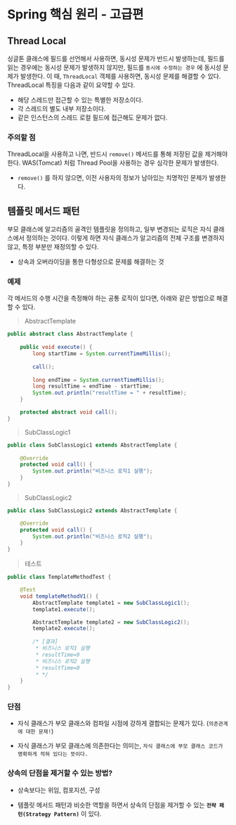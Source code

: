 # Spring 핵심 원리 - 고급편

## Thread Local

싱글톤 클래스에 필드를 선언해서 사용하면, 동시성 문제가 반드시 발생하는데, 필드를 읽는 경우에는 동시성 문제가 발생하지 않지만, 필드를 `동시에 수정하는 경우` 에 동시성 문제가 발생한다. 이 때, `ThreadLocal` 객체를 사용하면, 동시성 문제를 해결할 수 있다. ThreadLocal 특징을 다음과 같이 요약할 수 있다.

- 해당 스레드만 접근할 수 있는 특별한 저장소이다.
- 각 스레드의 별도 내부 저장소이다.
- 같은 인스턴스의 스레드 로컬 필드에 접근해도 문제가 없다.

### 주의할 점

ThreadLocal을 사용하고 나면, 반드시 `remove()` 메서드를 통해 저장된 값을 제거해야한다. WAS(Tomcat) 처럼 Thread Pool을 사용하는 경우 심각한 문제가 발생한다.

- `remove()` 를 하지 않으면, 이전 사용자의 정보가 남아있는 치명적인 문제가 발생한다.

## 템플릿 메서드 패턴

부모 클래스에 알고리즘의 골격인 템플릿을 정의하고, 일부 변경되는 로직은 자식 클래스에서 정의하는 것이다. 이렇게 하면 자식 클래스가 알고리즘의 전체 구조를 변경하지 않고, 특정 부분만 재정의할 수 있다.

- 상속과 오버라이딩을 통한 다형성으로 문제를 해결하는 것

### 예제

각 메서드의 수행 시간을 측정해야 하는 공통 로직이 있다면, 아래와 같은 방법으로 해결할 수 있다.

> AbstractTemplate

```java
public abstract class AbstractTemplate {
    
    public void execute() {
        long startTime = System.currentTimeMillis();
        
        call();
        
        long endTime = System.currentTimeMillis();
        long resultTime = endTime - startTime;
        System.out.println("resultTime = " + resultTime);
    }

    protected abstract void call();
}
```

> SubClassLogic1

```java
public class SubClassLogic1 extends AbstractTemplate {
    
    @Override
    protected void call() {
        System.out.println("비즈니스 로직1 실행");
    }
}
```

> SubClassLogic2

```java
public class SubClassLogic2 extends AbstractTemplate {

    @Override
    protected void call() {
        System.out.println("비즈니스 로직2 실행");
    }
}
```

> 테스트

```java
public class TemplateMethodTest {

    @Test
    void templateMethodV1() {
        AbstractTemplate template1 = new SubClassLogic1();
        template1.execute();

        AbstractTemplate template2 = new SubClassLogic2();
        template2.execute();
        
        /* [결과]
         * 비즈니스 로직1 실행
         * resultTime=9
         * 비즈니스 로직2 실행
         * resultTime=0
         * */
    }
}
```

### 단점

- 자식 클래스가 부모 클래스와 컴파일 시점에 강하게 결합되는 문제가 있다. (`의존관계에 대한 문제!`)

- 자식 클래스가 부모 클래스에 의존한다는 의미는, `자식 클래스에 부모 클래스 코드가 명확하게 적혀 있다는 뜻이다.`

### 상속의 단점을 제거할 수 있는 방법?

- 상속보다는 위임, 컴포지션, 구성

- 템플릿 메서드 패턴과 비슷한 역할을 하면서 상속의 단점을 제거할 수 있는 **`전략 패턴(Strategy Pattern)`** 이 있다.
